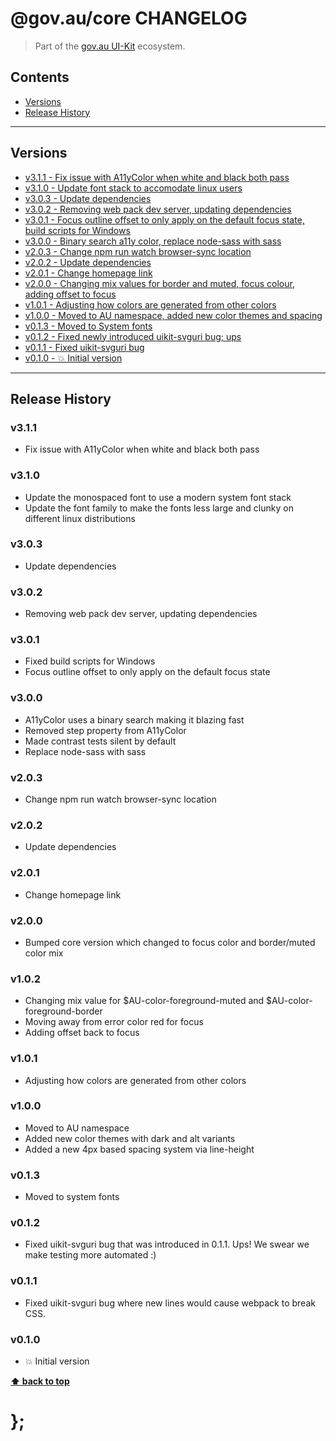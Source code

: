 @gov.au/core CHANGELOG
======================

> Part of the [gov.au UI-Kit](https://github.com/govau/uikit/) ecosystem.


## Contents

* [Versions](#install)
* [Release History](#release-history)


----------------------------------------------------------------------------------------------------------------------------------------------------------------


## Versions

* [v3.1.1 - Fix issue with A11yColor when white and black both pass](#v311)
* [v3.1.0 - Update font stack to accomodate linux users](#v310)
* [v3.0.3 - Update dependencies](#v303)
* [v3.0.2 - Removing web pack dev server, updating dependencies](#v302)
* [v3.0.1 - Focus outline offset to only apply on the default focus state, build scripts for Windows](#v301)
* [v3.0.0 - Binary search a11y color, replace node-sass with sass](#v300)
* [v2.0.3 - Change npm run watch browser-sync location](#v203)
* [v2.0.2 - Update dependencies](#v202)
* [v2.0.1 - Change homepage link](#v201)
* [v2.0.0 - Changing mix values for border and muted, focus colour, adding offset to focus](#v200)
* [v1.0.1 - Adjusting how colors are generated from other colors](#v101)
* [v1.0.0 - Moved to AU namespace, added new color themes and spacing](#v100)
* [v0.1.3 - Moved to System fonts](#v013)
* [v0.1.2 - Fixed newly introduced uikit-svguri bug; ups](#v012)
* [v0.1.1 - Fixed uikit-svguri bug](#v011)
* [v0.1.0 - 💥 Initial version](#v010)


----------------------------------------------------------------------------------------------------------------------------------------------------------------


## Release History

### v3.1.1

- Fix issue with A11yColor when white and black both pass


### v3.1.0

- Update the monospaced font to use a modern system font stack
- Update the font family to make the fonts less large and clunky on different linux distributions


### v3.0.3

- Update dependencies


### v3.0.2

- Removing web pack dev server, updating dependencies


### v3.0.1

- Fixed build scripts for Windows
- Focus outline offset to only apply on the default focus state


### v3.0.0

- A11yColor uses a binary search making it blazing fast
- Removed step property from A11yColor
- Made contrast tests silent by default
- Replace node-sass with sass


### v2.0.3

- Change npm run watch browser-sync location


### v2.0.2

- Update dependencies


### v2.0.1

- Change homepage link


### v2.0.0

- Bumped core version which changed to focus color and border/muted color mix


### v1.0.2

- Changing mix value for $AU-color-foreground-muted and $AU-color-foreground-border
- Moving away from error color red for focus
- Adding offset back to focus


### v1.0.1

- Adjusting how colors are generated from other colors


### v1.0.0

- Moved to AU namespace
- Added new color themes with dark and alt variants
- Added a new 4px based spacing system via line-height


### v0.1.3

- Moved to system fonts


### v0.1.2

- Fixed uikit-svguri bug that was introduced in 0.1.1. Ups! We swear we make testing more automated :)


### v0.1.1

- Fixed uikit-svguri bug where new lines would cause webpack to break CSS.


### v0.1.0

- 💥 Initial version


**[⬆ back to top](#contents)**


# };
